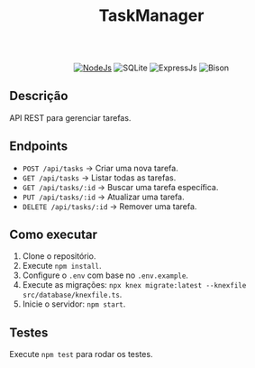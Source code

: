 <div align="center">
 <h1><b>TaskManager</b></h1><br><br>

 <a href="" target="_blank">![NodeJs](https://img.shields.io/badge/Node-JS-blue)</a>
 ![SQLite](https://img.shields.io/badge/SQLite-magenta)
 ![ExpressJs](https://img.shields.io/badge/Express-Js-green)
 ![Bison](https://img.shields.io/badge/Knex-Js-yellow)
</div>


<div>
  <h2><b>Descrição</b></h2>
  
  <a>API REST para gerenciar tarefas.</a>
</div>

<div>
  <h2><b>Endpoints</b></h2>

  - `POST /api/tasks` → Criar uma nova tarefa.
  - `GET /api/tasks` → Listar todas as tarefas.
  - `GET /api/tasks/:id` → Buscar uma tarefa específica.
  - `PUT /api/tasks/:id` → Atualizar uma tarefa.
  - `DELETE /api/tasks/:id` → Remover uma tarefa.
    
</div>

<div>
  <h2><b>Como executar</b></h2>
  
  1. Clone o repositório.
  2. Execute `npm install`.
  3. Configure o `.env` com base no `.env.example`.
  4. Execute as migrações: `npx knex migrate:latest --knexfile src/database/knexfile.ts`.
  5. Inicie o servidor: `npm start`.
</div>


## Testes
Execute `npm test` para rodar os testes.
